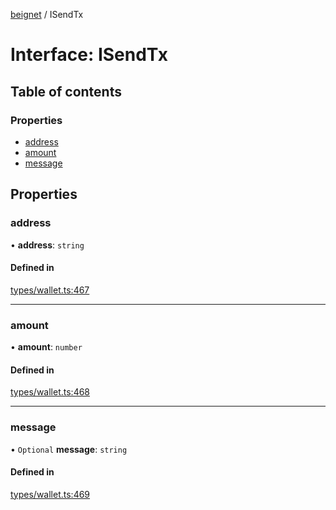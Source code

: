 [beignet](../README.md) / ISendTx

# Interface: ISendTx

## Table of contents

### Properties

- [address](ISendTx.md#address)
- [amount](ISendTx.md#amount)
- [message](ISendTx.md#message)

## Properties

### address

• **address**: `string`

#### Defined in

[types/wallet.ts:467](https://github.com/synonymdev/beignet/blob/0e5dd24/src/types/wallet.ts#L467)

___

### amount

• **amount**: `number`

#### Defined in

[types/wallet.ts:468](https://github.com/synonymdev/beignet/blob/0e5dd24/src/types/wallet.ts#L468)

___

### message

• `Optional` **message**: `string`

#### Defined in

[types/wallet.ts:469](https://github.com/synonymdev/beignet/blob/0e5dd24/src/types/wallet.ts#L469)
